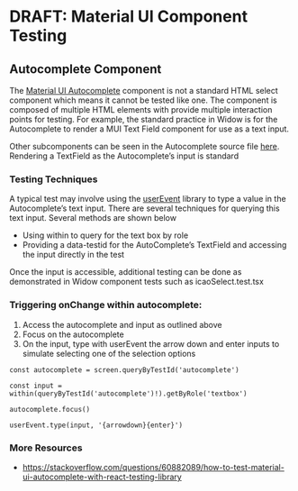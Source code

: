 # DRAFT: Material UI Component Testing

## Autocomplete Component

The [Material UI Autocomplete](https://material-ui.com/components/autocomplete/) component is not a standard HTML select component which means it cannot be tested like one. The component is composed of multiple HTML elements with provide multiple interaction points for testing. For example, the standard practice in Widow is for the Autocomplete to render a MUI Text Field component for use as a text input.

Other subcomponents can be seen in the Autocomplete source file [here](https://github.com/mui-org/material-ui/blob/next/packages/material-ui/src/Autocomplete/Autocomplete.js). Rendering a TextField as the Autocomplete’s input is standard

### Testing Techniques

A typical test may involve using the [userEvent](https://github.com/testing-library/user-event) library to type a value in the Autocomplete’s text input. There are several techniques for querying this text input. Several methods are shown below

- Using within to query for the text box by role
- Providing a data-testid for the AutoComplete’s TextField and accessing the input directly in the test

Once the input is accessible, additional testing can be done as demonstrated in Widow component tests such as icaoSelect.test.tsx

### Triggering onChange within autocomplete:

1.  Access the autocomplete and input as outlined above
2.  Focus on the autocomplete
3.  On the input, type with userEvent the arrow down and enter inputs to simulate selecting one of the selection options

```
const autocomplete = screen.queryByTestId('autocomplete')

const input =
within(queryByTestId('autocomplete')!).getByRole('textbox')

autocomplete.focus()

userEvent.type(input, '{arrowdown}{enter}')
```

### More Resources

- <https://stackoverflow.com/questions/60882089/how-to-test-material-ui-autocomplete-with-react-testing-library>
